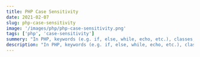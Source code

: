 ```yaml
---
title: PHP Case Sensitivity
date: 2021-02-07
slug: php-case-sensitivity
image: '/images/php/php-case-sensitivity.png'
tags: ['php', 'case-sensitivity']
summery: "In PHP, keywords (e.g. if, else, while, echo, etc.), classes, functions, and user-defined functions are not case-sensitive."
description: "In PHP, keywords (e.g. if, else, while, echo, etc.), classes, functions, and user-defined functions are not case-sensitive. However, all variable names are case-sensitive!"
---
```

